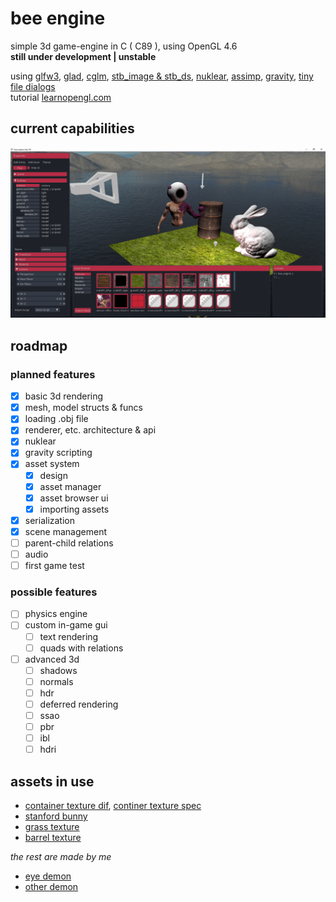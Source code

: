 # bee engine
simple 3d game-engine in C ( C89 ), using OpenGL 4.6 <br>
**still under development | unstable**

using    [glfw3](https://www.glfw.org/), [glad](https://glad.dav1d.de/), [cglm](https://github.com/recp/cglm), [stb_image & stb_ds](https://github.com/nothings/stb), [nuklear](https://github.com/Immediate-Mode-UI/Nuklear), [assimp](http://assimp.org/), [gravity](https://github.com/marcobambini/gravity), [tiny file dialogs](https://sourceforge.net/p/tinyfiledialogs/code/ci/master/tree/)<br>
tutorial [learnopengl.com](https://learnopengl.com/)

## current capabilities

<img src="https://github.com/phil-stein/bee_engine/blob/main/assets/github_resources/screenshot10.png" alt="logo" width="1000">



## roadmap

### planned features

- [x] basic 3d rendering
- [x] mesh, model structs & funcs
- [x] loading .obj file
- [x] renderer, etc. architecture & api
- [x] nuklear
- [x] gravity scripting
- [x] asset system
  - [x] design
  - [x] asset manager
  - [x] asset browser ui
  - [x] importing assets
- [x] serialization
- [x] scene management
- [ ] parent-child relations
- [ ] audio
- [ ] first game test

### possible features

- [ ] physics engine
- [ ] custom in-game gui
  - [ ] text rendering
  - [ ] quads with relations
- [ ] advanced 3d
	- [ ] shadows
	- [ ] normals 
	- [ ] hdr
	- [ ] deferred rendering
	- [ ] ssao
	- [ ] pbr
	- [ ] ibl
	- [ ] hdri

## assets in use
 - [container texture dif](https://learnopengl.com/img/textures/container2.png), [continer texture spec](https://learnopengl.com/img/textures/container2_specular.png)
 - [stanford bunny](http://graphics.stanford.edu/data/3Dscanrep/)
 - [grass texture](https://www.textures.com/download/Grass0130/38953)
 - [barrel texture](https://www.textures.com/download/Barrels036/123202)
  
 *the rest are made by me*
 
 - [eye demon](https://www.artstation.com/artwork/eaYLzZ)
 - [other demon](https://www.artstation.com/artwork/48YKYY)
